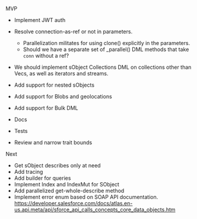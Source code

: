 MVP

- Implement JWT auth
- Resolve connection-as-ref or not in parameters.

  - Parallelization militates for using clone() explicitly in the parameters.
  - Should we have a separate set of \_parallel() DML methods that take `conn` without a ref?

- We should implement sObject Collections DML on collections other than Vecs, as well as iterators and streams.
- Add support for nested sObjects
- Add support for Blobs and geolocations
- Add support for Bulk DML
- Docs
- Tests
- Review and narrow trait bounds

Next

- Get sObject describes only at need
- Add tracing
- Add builder for queries
- Implement Index and IndexMut for SObject
- Add parallelized get-whole-describe method
- Implement error enum based on SOAP API documentation. https://developer.salesforce.com/docs/atlas.en-us.api.meta/api/sforce_api_calls_concepts_core_data_objects.htm

